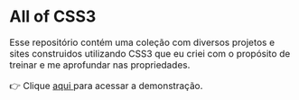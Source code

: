 # All of CSS3
<p style="font-size:16px">Esse repositório contém uma coleção com diversos projetos e sites construidos utilizando CSS3 que eu criei com o propósito de treinar e me aprofundar nas propriedades. </p>

<p style="font-size:16px">👉 Clique <a href ="https://all-of-css3.netlify.app/">aqui </a> para acessar a demonstração.
